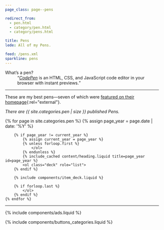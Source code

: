 ```yaml
---
page_class: page--pens

redirect_from:
  - pen.html
  - category/pen.html
  - category/pens.html

title: Pens
lede: All of my Pens.

feed: /pens.xml
sparkline: pens
---
```


<dl class="full">
    <dt>What’s a pen?</dt>
    <dd><q><a href="https://codepen.io"><em>CodePen</em></a> is an HTML, CSS, and JavaScript code editor in your browser with instant previews.</q></dd>
</dl>

--------

These are my best pens—seven of which were [featured on their homepage](https://codepen.io/collection/hfqlg){:rel="external"}.

*There are {{ site.categories.pen | size }} published Pens.*

<div class="h-feed" id="pens">
    {% for page in site.categories.pen %}
        {% assign page_year = page.date | date: '%Y' %}

        {% if page_year != current_year %}
            {% assign current_year = page_year %}
            {% unless forloop.first %}
                </ol>
            {% endunless %}
            {% include_cached content/heading.liquid title=page_year id=page_year %}
            <ol class="deck" role="list">
        {% endif %}

        {% include components/item_deck.liquid %}

        {% if forloop.last %}
            </ol>
        {% endif %}
    {% endfor %}
</div>

--------

{% include components/ads.liquid %}

{% include components/buttons_categories.liquid %}
